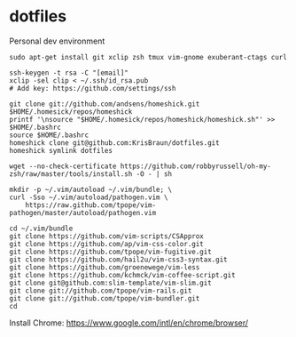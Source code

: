 dotfiles
========

Personal dev environment

    sudo apt-get install git xclip zsh tmux vim-gnome exuberant-ctags curl
    
    ssh-keygen -t rsa -C "[email]"
    xclip -sel clip < ~/.ssh/id_rsa.pub
    # Add key: https://github.com/settings/ssh
    
    git clone git://github.com/andsens/homeshick.git $HOME/.homesick/repos/homeshick
    printf '\nsource "$HOME/.homesick/repos/homeshick/homeshick.sh"' >> $HOME/.bashrc
    source $HOME/.bashrc
    homeshick clone git@github.com:KrisBraun/dotfiles.git
    homeshick symlink dotfiles

    wget --no-check-certificate https://github.com/robbyrussell/oh-my-zsh/raw/master/tools/install.sh -O - | sh

    mkdir -p ~/.vim/autoload ~/.vim/bundle; \
    curl -Sso ~/.vim/autoload/pathogen.vim \
        https://raw.github.com/tpope/vim-pathogen/master/autoload/pathogen.vim

    cd ~/.vim/bundle
    git clone https://github.com/vim-scripts/CSApprox
    git clone https://github.com/ap/vim-css-color.git
    git clone https://github.com/tpope/vim-fugitive.git
    git clone https://github.com/hail2u/vim-css3-syntax.git
    git clone https://github.com/groenewege/vim-less
    git clone https://github.com/kchmck/vim-coffee-script.git
    git clone git@github.com:slim-template/vim-slim.git
    git clone git://github.com/tpope/vim-rails.git
    git clone git://github.com/tpope/vim-bundler.git
    cd

Install Chrome: https://www.google.com/intl/en/chrome/browser/

